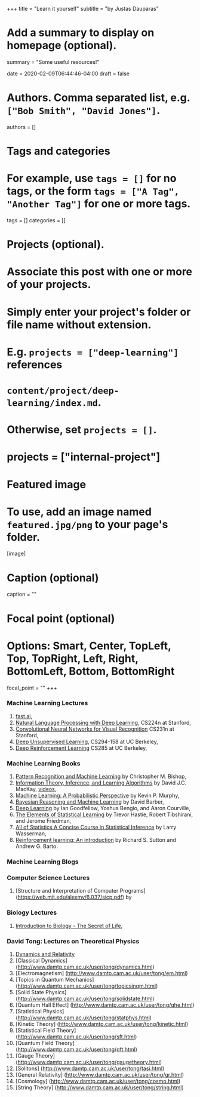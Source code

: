 +++
title = "Learn it yourself"
subtitle = "by Justas Dauparas"

# Add a summary to display on homepage (optional).
summary = "Some useful resources!"

date = 2020-02-09T06:44:46-04:00
draft = false

# Authors. Comma separated list, e.g. `["Bob Smith", "David Jones"]`.
authors = []

# Tags and categories
# For example, use `tags = []` for no tags, or the form `tags = ["A Tag", "Another Tag"]` for one or more tags.
tags = []
categories = []

# Projects (optional).
#   Associate this post with one or more of your projects.
#   Simply enter your project's folder or file name without extension.
#   E.g. `projects = ["deep-learning"]` references 
#   `content/project/deep-learning/index.md`.
#   Otherwise, set `projects = []`.
# projects = ["internal-project"]

# Featured image
# To use, add an image named `featured.jpg/png` to your page's folder. 
[image]
  # Caption (optional)
  caption = ""

  # Focal point (optional)
  # Options: Smart, Center, TopLeft, Top, TopRight, Left, Right, BottomLeft, Bottom, BottomRight
  focal_point = ""
+++
### Machine Learning Lectures
1. [fast.ai](https://www.fast.ai/),
2. [Natural Language Processing with Deep Learning](http://web.stanford.edu/class/cs224n/index.html#schedule), CS224n at Stanford,
3. [Convolutional Neural Networks for Visual Recognition](http://vision.stanford.edu/teaching/cs231n/) CS231n at Stanford,
4. [Deep Unsupervised Learning](https://sites.google.com/view/berkeley-cs294-158-sp20/home), CS294-158 at UC Berkeley,
5. [Deep Reinforcement Learning](http://rail.eecs.berkeley.edu/deeprlcourse/) CS285 at UC Berkeley,

### Machine Learning Books
1. [Pattern Recognition and Machine Learning](https://www.microsoft.com/en-us/research/uploads/prod/2006/01/Bishop-Pattern-Recognition-and-Machine-Learning-2006.pdf) by Christopher M. Bishop,
2. [Information Theory, Inference, and Learning Algorithms](http://www.inference.org.uk/itprnn/book.pdf) by David J.C. MacKay, [videos](https://www.youtube.com/watch?v=BCiZc0n6COY&list=PLruBu5BI5n4aFpG32iMbdWoRVAA-Vcso6),
3. [Machine Learning: A Probabilistic Perspective](http://noiselab.ucsd.edu/ECE228/Murphy_Machine_Learning.pdf) by Kevin P. Murphy,
4. [Bayesian Reasoning and Machine Learning](http://web4.cs.ucl.ac.uk/staff/D.Barber/pmwiki/pmwiki.php?n=Brml.Online) by David Barber,
5. [Deep Learning](https://www.deeplearningbook.org/) by Ian Goodfellow, Yoshua Bengio, and Aaron Courville,
6. [The Elements of Statistical Learning](https://web.stanford.edu/~hastie/ElemStatLearn/printings/ESLII_print12.pdf) by Trevor Hastie, Robert Tibshirani, and Jerome Friedman,
7. [All of Statistics A Concise Course in Statistical Inference](https://www.stat.cmu.edu/~larry/all-of-statistics/) by Larry Wasserman,
8. [Reinforcement learning: An introduction](http://www.incompleteideas.net/book/RLbook2018.pdf) by Richard S. Sutton and Andrew G. Barto.

### Machine Learning Blogs

### Computer Science Lectures
1. [Structure and Interpretation of Computer Programs] (https://web.mit.edu/alexmv/6.037/sicp.pdf) by

### Biology Lectures
1. [Introduction to Biology - The Secret of Life](https://www.edx.org/course/introduction-to-biology-the-secret-of-life-3),

### David Tong: Lectures on Theoretical Physics
1. [Dynamics and Relativity](http://www.damtp.cam.ac.uk/user/tong/relativity.html)
2. [Classical Dynamics] (http://www.damtp.cam.ac.uk/user/tong/dynamics.html)
3. [Electromagnetism] (http://www.damtp.cam.ac.uk/user/tong/em.html)
4. [Topics in Quantum Mechanics] (http://www.damtp.cam.ac.uk/user/tong/topicsinqm.html)
5. [Solid State Physics] (http://www.damtp.cam.ac.uk/user/tong/solidstate.html)
6. [Quantum Hall Effect] (http://www.damtp.cam.ac.uk/user/tong/qhe.html)
7. [Statistical Physics] (http://www.damtp.cam.ac.uk/user/tong/statphys.html)
8. [Kinetic Theory] (http://www.damtp.cam.ac.uk/user/tong/kinetic.html)
9. [Statistical Field Theory] (http://www.damtp.cam.ac.uk/user/tong/sft.html)
10. [Quantum Field Theory] (http://www.damtp.cam.ac.uk/user/tong/qft.html)
11. [Gauge Theory] (http://www.damtp.cam.ac.uk/user/tong/gaugetheory.html)
12. [Solitons] (http://www.damtp.cam.ac.uk/user/tong/tasi.html)
13. [General Relativity] (http://www.damtp.cam.ac.uk/user/tong/gr.html)
14. [Cosmology] (http://www.damtp.cam.ac.uk/user/tong/cosmo.html)
15. [String Theory] (http://www.damtp.cam.ac.uk/user/tong/string.html)